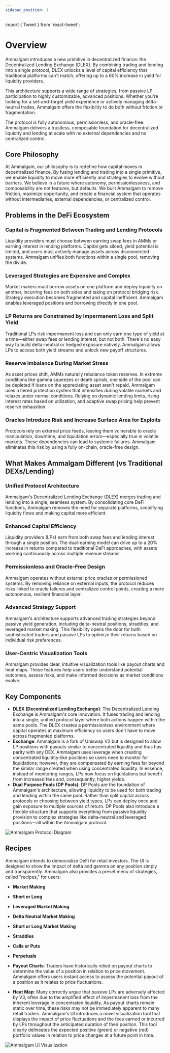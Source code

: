```yaml
---
sidebar_position: 1
---
```


import { Tweet } from 'react-tweet';

# Overview

Ammalgam introduces a new primitive in decentralized finance: the Decentralized Lending Exchange (DLEX). By combining trading and lending into a single protocol, DLEX unlocks a level of capital efficiency that traditional platforms can't match, offering up to a 60% increase in yield for liquidity providers.

This architecture supports a wide range of strategies, from passive LP participation to highly customizable, advanced positions. Whether you're looking for a set-and-forget yield experience or actively managing delta-neutral trades, Ammalgam offers the flexibility to do both without friction or fragmentation.

The protocol is fully autonomous, permissionless, and oracle-free. Ammalgam delivers a trustless, composable foundation for decentralized liquidity and lending at scale with no external dependencies and no centralized control.

## Core Philosophy
At Ammalgam, our philosophy is to redefine how capital moves in decentralized finance. By fusing lending and trading into a single primitive, we enable liquidity to move more efficiently and strategies to evolve without barriers. We believe in a future where autonomy, permissionlessness, and composability are not features, but defaults. We built Ammalgam to remove friction, maximize opportunity, and create a financial system that operates without intermediaries, external dependencies, or centralized control.

## Problems in the DeFi Ecosystem

### Capital is Fragmented Between Trading and Lending Protocols
Liquidity providers must choose between earning swap fees in AMMs or earning interest in lending platforms. Capital gets siloed, yield potential is limited, and users must actively manage assets across disconnected systems. Ammalgam unifies both functions within a single pool, removing the divide.

### Leveraged Strategies are Expensive and Complex
Market makers must borrow assets on one platform and deploy liquidity on another, incurring fees on both sides and taking on protocol bridging risk. Strategy execution becomes fragmented and capital inefficient. Ammalgam enables leveraged positions and borrowing directly in one pool.

### LP Returns are Constrained by Impermanent Loss and Split Yield
Traditional LPs risk impermanent loss and can only earn one type of yield at a time—either swap fees or lending interest, but not both. There's no easy way to build delta-neutral or hedged exposure natively. Ammalgam allows LPs to access both yield streams and unlock new payoff structures.

### Reserve Imbalance During Market Stress
As asset prices shift, AMMs naturally rebalance token reserves. In extreme conditions like gamma squeezes or death spirals, one side of the pool can be depleted if loans on the appreciating asset aren't repaid. Ammalgam uses a tiered protection system that intensifies during volatile markets and relaxes under normal conditions. Relying on dynamic lending limits, rising interest rates based on utilization, and adaptive swap pricing help prevent reserve exhaustion.

### Oracles Introduce Risk and Increase Surface Area for Exploits
Protocols rely on external price feeds, leaving them vulnerable to oracle manipulation, downtime, and liquidation errors—especially true in volatile markets. These dependencies can lead to systemic failures. Ammalgam eliminates this risk by using a fully on-chain, oracle-free design.

## What Makes Ammalgam Different (vs Traditional DEXs/Lending)

### Unified Protocol Architecture
Ammalgam's Decentralized Lending Exchange (DLEX) merges trading and lending into a single, seamless system. By consolidating core DeFi functions, Ammalgam removes the need for separate platforms, simplifying liquidity flows and making capital more efficient.

### Enhanced Capital Efficiency
Liquidity providers (LPs) earn from both swap fees and lending interest through a single position. The dual-earning model can drive up to a 20% increase in returns compared to traditional DeFi approaches, with assets working continuously across multiple revenue streams.

### Permissionless and Oracle-Free Design
Ammalgam operates without external price oracles or permissioned systems. By removing reliance on external inputs, the protocol reduces risks linked to oracle failures and centralized control points, creating a more autonomous, resilient financial layer.

### Advanced Strategy Support
Ammalgam's architecture supports advanced trading strategies beyond passive yield generation, including delta-neutral positions, straddles, and leveraged market making. This flexibility opens the door for both sophisticated traders and passive LPs to optimize their returns based on individual risk preferences.

### User-Centric Visualization Tools
Ammalgam provides clear, intuitive visualization tools like payout charts and heat maps. These features help users better understand potential outcomes, assess risks, and make informed decisions as market conditions evolve.

## Key Components

- **DLEX (Decentralized Lending Exchange)**: The Decentralized Lending Exchange is Ammalgam's core innovation. It fuses trading and lending into a single, unified protocol layer where both actions happen within the same pools. The DLEX creates a permissionless environment where capital operates at maximum efficiency so users don't have to move across fragmented platforms.
- **Exchange**: Ammalgam is a fork of Uniswap V2 but is designed to allow LP positions with payouts similar to concentrated liquidity and thus has parity with any DEX. Ammalgam uses leverage when creating concentrated liquidity-like positions so users need to monitor for liquidations; however, they are compensated by earning fees far beyond the similar range created when using concentrated liquidity. In essence, instead of monitoring ranges, LPs now focus on liquidations but benefit from increased fees and, consequently, higher yields.
- **Dual Purpose Pools (DP Pools)**: DP Pools are the foundation of Ammalgam's architecture, allowing liquidity to be used for both trading and lending within the same pool. Rather than split capital across protocols or choosing between yield types, LPs can deploy once and gain exposure to multiple sources of return. DP Pools also introduce a flexible structure that supports everything from passive liquidity provision to complex strategies like delta-neutral and leveraged positions—all within the Ammalgam protocol.

<img src="/img/draw_1.png" alt="Ammalgam Protocol Diagram" />


## Recipes
Ammalgam intends to democratize DeFi for retail investors. The UI is designed to show the impact of delta and gamma on any position simply and transparently. Ammalgam also provides a preset menu of strategies, called "recipes," for users:

- **Market Making**
- **Short or Long**
- **Leveraged Market Making**
- **Delta Neutral Market Making**
- **Short or Long Market Making**
- **Straddles**
- **Calls or Puts**
- **Perpetuals**

- **Payout Charts**: Traders have historically relied on payout charts to determine the value of a position in relation to price movement. Ammalgam offers users instant access to assess the potential payout of a position as it relates to price fluctuations.

- **Heat Map**: Many correctly argue that passive LPs are adversely affected by V3, often due to the amplified effect of impermanent loss from the inherent leverage in concentrated liquidity. As payout charts remain static over time, these risks may not be immediately apparent to many retail traders. Ammalgam's UI introduces a novel visualization tool that displays the impact of price fluctuations and the fees earned or incurred by LPs throughout the anticipated duration of their position. This tool clearly delineates the expected positive (green) or negative (red) portfolio values in relation to price changes at a future point in time.

![Ammalgam UI Visualization](/img/delta_neutral.png)
